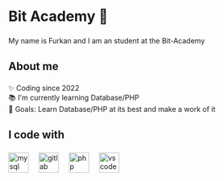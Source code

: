 <h1 align="left">Bit Academy 💫</h1>

###

<p align="left">My name is Furkan and I am an student at the Bit-Academy</p>

###

<h2 align="left">About me</h2>

###

<p align="left">✨ Coding since 2022<br>📚 I'm currently learning Database/PHP<br>🎯 Goals: Learn Database/PHP at its best and make a work of it</p>

###

<h2 align="left">I code with</h2>

###

<div align="left">
  <img src="https://cdn.jsdelivr.net/gh/devicons/devicon/icons/mysql/mysql-original.svg" height="40" alt="mysql logo"  />
  <img width="12" />
  <img src="https://cdn.jsdelivr.net/gh/devicons/devicon/icons/gitlab/gitlab-original.svg" height="40" alt="gitlab logo"  />
  <img width="12" />
  <img src="https://cdn.jsdelivr.net/gh/devicons/devicon/icons/php/php-original.svg" height="40" alt="php logo"  />
  <img width="12" />
  <img src="https://cdn.jsdelivr.net/gh/devicons/devicon/icons/vscode/vscode-original.svg" height="40" alt="vscode logo"  />
</div>

###
